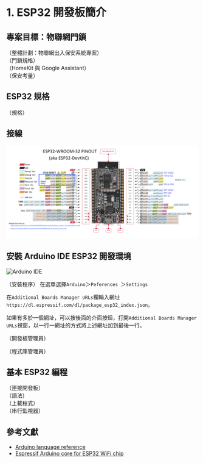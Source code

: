 # 1. ESP32 開發板簡介

## 專案目標：物聯網門鎖
（整體計劃：物聯網出入保安系統專案）  
（門鎖規格）  
（HomeKit 與 Google Assistant）  
（保安考量）  

## ESP32 規格
（規格）  

## 接線
![ESP32 Pinmap](esp32-pinout-v2.png?raw=true "ESP32 Pinmap")

## 安裝 Arduino IDE ESP32 開發環境
![Arduino IDE](https://raw.githubusercontent.com/espressif/arduino-esp32/master/docs/arduino-ide/win-screenshots/arduino-ide.png "Arduino IDE")

（安裝程序） 
在選單選擇`Arduino`＞`Peferences `＞`Settings`

在`Additional Boards Manager URLs`欄輸入網址`https://dl.espressif.com/dl/package_esp32_index.json`。

如果有多於一個網址，可以按後面的介面按鈕，打開`Additional Boards Manager URLs`視窗，以一行一網址的方式將上述網址加到最後一行。

（開發板管理員）

（程式庫管理員）  

## 基本 ESP32 編程
（連接開發板）  
（語法）  
（上載程式）  
（串行監視器）  

## 參考文獻
* [Arduino language reference](https://www.arduino.cc/en/Reference/HomePage)
* [Espressif Arduino core for ESP32 WiFi chip](https://github.com/espressif/arduino-esp32)
